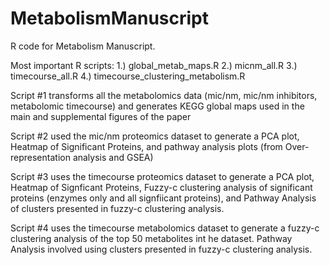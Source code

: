 # MetabolismManuscript
R code for Metabolism Manuscript.

Most important R scripts:
1.) global_metab_maps.R
2.) micnm_all.R
3.) timecourse_all.R
4.) timecourse_clustering_metabolism.R

Script #1 transforms all the metabolomics data (mic/nm, mic/nm inhibitors, metabolomic timecourse) and generates KEGG global maps used in the main and supplemental figures of the paper

Script #2 used the mic/nm proteomics dataset to generate a PCA plot, Heatmap of Significant Proteins, and pathway analysis plots (from Over-representation analysis and GSEA)

Script #3 uses the timecourse proteomics dataset to generate a PCA plot, Heatmap of Signficant Proteins, Fuzzy-c clustering analysis of significant proteins (enzymes only and all signfiicant proteins), and Pathway Analysis of clusters presented in fuzzy-c clustering analysis.

Script #4 uses the timecourse metabolomics dataset to generate a fuzzy-c clustering analysis of the top 50 metabolites int he dataset. Pathway Analysis involved using clusters presented in fuzzy-c clustering analysis.


